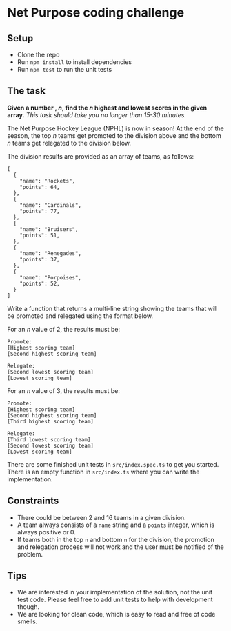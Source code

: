 # Net Purpose coding challenge

## Setup

- Clone the repo
- Run `npm install` to install dependencies
- Run `npm test` to run the unit tests

## The task

**Given a number , _n_, find the _n_ highest and lowest scores in the given array.**
_This task should take you no longer than 15-30 minutes._

The Net Purpose Hockey League (NPHL) is now in season! At the end of the season, the top _n_ teams get promoted to the division above and the bottom _n_ teams get relegated to the division below.

The division results are provided as an array of teams, as follows:

```
[
  {
    "name": "Rockets",
    "points": 64,
  },
  {
    "name": "Cardinals",
    "points": 77,
  },
  {
    "name": "Bruisers",
    "points": 51,
  },
  {
    "name": "Renegades",
    "points": 37,
  },
  {
    "name": "Porpoises",
    "points": 52,
  }
]

```

Write a function that returns a multi-line string showing the teams that will be promoted and relegated using the format below.

For an _n_ value of 2, the results must be:

```
Promote:
[Highest scoring team]
[Second highest scoring team]

Relegate:
[Second lowest scoring team]
[Lowest scoring team]
```

For an _n_ value of 3, the results must be:

```
Promote:
[Highest scoring team]
[Second highest scoring team]
[Third highest scoring team]

Relegate:
[Third lowest scoring team]
[Second lowest scoring team]
[Lowest scoring team]
```

There are some finished unit tests in `src/index.spec.ts` to get you started.
There is an empty function in `src/index.ts` where you can write the implementation.

## Constraints

- There could be between 2 and 16 teams in a given division.
- A team always consists of a `name` string and a `points` integer, which is always positive or 0.
- If teams both in the top `n` and bottom `n` for the division, the promotion and relegation process will not work and the user must be notified of the problem.

## Tips

- We are interested in your implementation of the solution, not the unit test code. Please feel free to add unit tests to help with development though.
- We are looking for clean code, which is easy to read and free of code smells.
